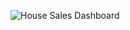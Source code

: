 ![House Sales Dashboard](https://github.com/al-mehedi-hasan-afridi/House-Sales-Analysis-Using-Tableau/assets/96624722/7a25f60c-a6f1-44af-92e2-13a4104e119f)
